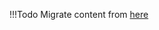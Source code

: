 !!!Todo
    Migrate content from [here](https://cloudnativetoolkit.dev/toolkit-resources/resource-mgmt/)
